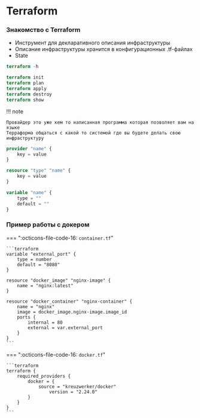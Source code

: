 # Terraform 

### Знакомство с Terraform

- Инструмент для декларативного описания инфраструктуры
- Описание инфраструктуры хранится в конфигурационных .tf-файлах
- State

```terraform
terraform -h

terraform init
terraform plan
terraform apply
terraform destroy
terraform show
```
!!! note

    Провайдер это уже кем то написанная программа которая позволяет вам на языке
    Терраформа общаться с какой то системой где вы будете делать свою инфраструктуру

```terraform
provider "name" {
    key = value
}

resource "type" "name" {
    key = value
}

variable "name" {
    type = ""
    default = ""
}
```

### Пример работы с докером

=== ":octicons-file-code-16: `container.tf`"

    ```terraform
    variable "external_port" { 
        type = number
        default = "8080"
    }

    resource "docker_image" "nginx-image" {
        name = "nginx:latest"
    }

    resource "docker_container" "nginx-container" {
        name = "nginx"
        image = docker_image.nginx-image.image_id
        ports {
            internal = 80
            external = var.external_port
        }
    }
    ```

=== ":octicons-file-code-16: `docker.tf`"

    ```terraform
    terraform {
        required_providers {
            docker = {
                source = "kreuzwerker/docker"
                    version = "2.24.0"
            }
        }
    }
    ```


